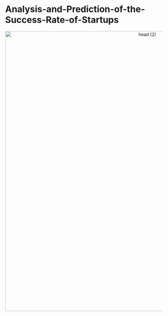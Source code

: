 # Analysis-and-Prediction-of-the-Success-Rate-of-Startups
<p align="center">
<img width="893" alt="head (2)" src="https://github.com/MarsSeo/Analysis-and-Prediction-of-the-Success-Rate-of-Startups/assets/103374757/c261c199-9b4a-4cba-ae15-c532eb45ee7b">
</p>
